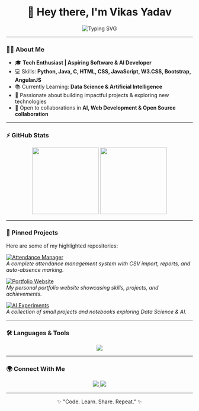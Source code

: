 <!-- Profile README -->

<h1 align="center">👋 Hey there, I'm Vikas Yadav</h1>

<p align="center">
  <img src="https://readme-typing-svg.herokuapp.com?font=Fira+Code&size=22&pause=1000&color=00F7FF&width=435&lines=Tech Enthusiast+%7C+Aspiring+Software+%26+AI+Developer;Full+Stack+Learner;Passionate+about+Open+Source;Always+Learning+New+Tech" alt="Typing SVG" />
</p>

---

### 👨‍💻 About Me  
- 🎓 <b>Tech Enthusiast | Aspiring Software & AI Developer</b>
- 💻 Skills: **Python, Java, C, HTML, CSS, JavaScript, W3.CSS, Bootstrap, AngularJS**  
- 📚 Currently Learning: **Data Science & Artificial Intelligence**  
- 🚀 Passionate about building impactful projects & exploring new technologies  
- 🤝 Open to collaborations in **AI, Web Development & Open Source collaboration**  

---

### ⚡ GitHub Stats  
<div align="center">
  <img src="https://github-readme-stats.vercel.app/api?username=Vikas-Yadav-6696&show_icons=true&theme=tokyonight" height="180em" />
  <img src="https://github-readme-streak-stats.herokuapp.com/?user=Vikas-Yadav-6696&theme=tokyonight" height="180em" />
</div>

---

### 📌 Pinned Projects  
Here are some of my highlighted repositories:  

[![Attendance Manager](https://img.shields.io/badge/Repo-Attendance_Manager-blue?style=for-the-badge&logo=github)](https://github.com/Vikas-Yadav-6696/Attendance-Manager)  
_A complete attendance management system with CSV import, reports, and auto-absence marking._  

[![Portfolio Website](https://img.shields.io/badge/Repo-Portfolio_Website-green?style=for-the-badge&logo=github)](https://github.com/Vikas-Yadav-6696/Portfolio-Website)  
_My personal portfolio website showcasing skills, projects, and achievements._  

[![AI Experiments](https://img.shields.io/badge/Repo-AI_Experiments-purple?style=for-the-badge&logo=github)](https://github.com/Vikas-Yadav-6696/AI-Experiments)  
_A collection of small projects and notebooks exploring Data Science & AI._  

---

### 🛠️ Languages & Tools  
<p align="center">
  <img src="https://skillicons.dev/icons?i=python,java,c,html,css,javascript,bootstrap,angular,git,github" />
</p>

---

### 🌍 Connect With Me  
<p align="center">
  <a href="https://github.com/Vikas-Yadav-6696">
    <img src="https://img.shields.io/badge/GitHub-000?style=for-the-badge&logo=github&logoColor=white" />
  </a>
  <a href="https://linkedin.com/in/your-link">
    <img src="https://img.shields.io/badge/LinkedIn-0077B5?style=for-the-badge&logo=linkedin&logoColor=white" />
  </a>
</p>

---

<p align="center">✨ "Code. Learn. Share. Repeat." ✨</p>

